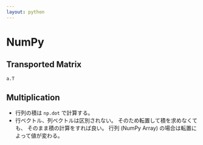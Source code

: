 ```yaml
---
layout: python
---
```


# NumPy

## Transported Matrix

```python
a.T
```

## Multiplication

* 行列の積は `np.dot` で計算する。
* 行ベクトル、列ベクトルは区別されない。 そのため転置して積を求めなくても、 そのまま積の計算をすれば良い。 行列 (NumPy Array) の場合は転置によって値が変わる。
